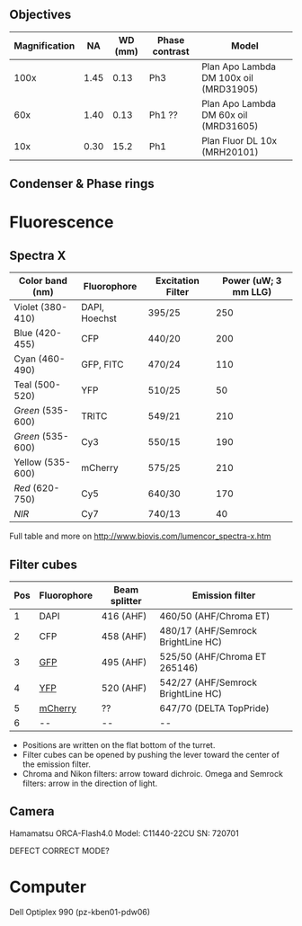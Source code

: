 
## Objectives

Magnification | NA    | WD (mm) | Phase contrast | Model
--------------|-------|---------|----------------|------
100x          | 1.45  | 0.13    | Ph3            | Plan Apo Lambda DM 100x oil (MRD31905)
60x           | 1.40  | 0.13    | Ph1 ??         | Plan Apo Lambda DM 60x oil (MRD31605)
10x           | 0.30  | 15.2    | Ph1            | Plan Fluor DL 10x (MRH20101)


## Condenser & Phase rings


# Fluorescence

## Spectra X

Color band (nm)   | Fluorophore	    | Excitation Filter	| Power (uW; 3 mm LLG)
------------------|-----------------|-------------------|---------------------
Violet (380-410)	| DAPI, Hoechst	  | 395/25            | 250	
Blue (420-455)	  | CFP             |	440/20            | 200	
Cyan (460-490)	  | GFP, FITC	      | 470/24            | 110	
Teal (500-520)	  | YFP	            | 510/25            | 50	
*Green* (535-600) | TRITC	          | 549/21	          | 210	
*Green* (535-600) | Cy3             | 550/15  	        | 190	
Yellow (535-600)	| mCherry         | 575/25	          | 210	
*Red* (620-750)	  | Cy5	            | 640/30	          | 170	
*NIR*	            | Cy7	            | 740/13	          | 40

Full table and more on http://www.biovis.com/lumencor_spectra-x.htm

## Filter cubes

Pos | Fluorophore                      | Beam splitter | Emission filter
----|----------------------------------|---------------|----------------
1   | DAPI                             | 416 (AHF)     | 460/50 (AHF/Chroma ET)
2   | CFP                              | 458 (AHF)     | 480/17 (AHF/Semrock BrightLine HC)
3   | [GFP](http://tiny.cc/35qoyx)     | 495 (AHF)     | 525/50 (AHF/Chroma ET 265146)
4   | [YFP](http://tiny.cc/tbroyx)     | 520 (AHF)     | 542/27 (AHF/Semrock BrightLine HC)
5   | [mCherry](http://tiny.cc/kxqoyx) | ??            | 647/70 (DELTA TopPride)
6   | --                               | --            | --

- Positions are written on the flat bottom of the turret.
- Filter cubes can be opened by pushing the lever toward the center of the emission filter.
- Chroma and Nikon filters: arrow toward dichroic.
  Omega and Semrock filters: arrow in the direction of light.

## Camera
Hamamatsu ORCA-Flash4.0
Model: C11440-22CU
SN: 720701

DEFECT CORRECT MODE?

# Computer
Dell Optiplex 990 (pz-kben01-pdw06)
